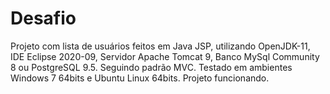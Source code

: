 # Desafio
Projeto com lista de usuários feitos em Java JSP, utilizando OpenJDK-11, IDE Eclipse 2020-09, Servidor Apache Tomcat 9, Banco MySql Community 8 ou PostgreSQL 9.5.
Seguindo padrão MVC. Testado em ambientes Windows 7 64bits e Ubuntu Linux 64bits.
Projeto funcionando.
